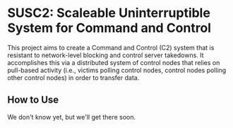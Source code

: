 # SUSC2: Scaleable Uninterruptible System for Command and Control

This project aims to create a Command and Control (C2) system that is resistant to network-level blocking and control server takedowns. It accomplishes this via a distributed system of control nodes that relies on pull-based activity (i.e., victims polling control nodes, control nodes polling other control nodes) in order to transfer data.

## How to Use

We don't know yet, but we'll get there soon.
